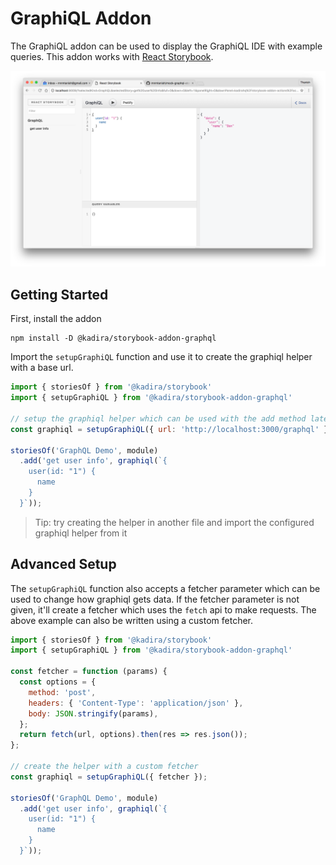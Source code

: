 # GraphiQL Addon

The GraphiQL addon can be used to display the GraphiQL IDE with example queries. This addon works with [React Storybook](https://github.com/kadirahq/react-storybook).

![](docs/screenshot.png)

## Getting Started

First, install the addon

```shell
npm install -D @kadira/storybook-addon-graphql
```

Import the `setupGraphiQL` function and use it to create the graphiql helper with a base url.

```js
import { storiesOf } from '@kadira/storybook'
import { setupGraphiQL } from '@kadira/storybook-addon-graphql'

// setup the graphiql helper which can be used with the add method later
const graphiql = setupGraphiQL({ url: 'http://localhost:3000/graphql' });

storiesOf('GraphQL Demo', module)
  .add('get user info', graphiql(`{
    user(id: "1") {
      name
    }
  }`));
```

> Tip: try creating the helper in another file and import the configured graphiql helper from it

## Advanced Setup

The `setupGraphiQL` function also accepts a fetcher parameter which can be used to change how graphiql gets data. If the fetcher parameter is not given, it'll create a fetcher which uses the `fetch` api to make requests. The above example can also be written using a custom fetcher.

```js
import { storiesOf } from '@kadira/storybook'
import { setupGraphiQL } from '@kadira/storybook-addon-graphql'

const fetcher = function (params) {
  const options = {
    method: 'post',
    headers: { 'Content-Type': 'application/json' },
    body: JSON.stringify(params),
  };
  return fetch(url, options).then(res => res.json());
};

// create the helper with a custom fetcher
const graphiql = setupGraphiQL({ fetcher });

storiesOf('GraphQL Demo', module)
  .add('get user info', graphiql(`{
    user(id: "1") {
      name
    }
  }`));
```
